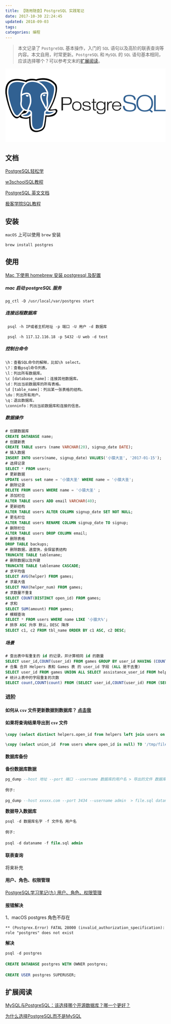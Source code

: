 ```yaml
---
title: 【随用随查】PostgreSQL 实践笔记
date: 2017-10-30 22:24:45
updated: 2018-09-03
tags:
categories: 编程
---
```


> 本文记录了 `PostgreSQL` 基本操作，入门的 `SQL` 语句以及高阶的联表查询等内容。本文自用，时常更新。`PostgreSQL` 和 `MySQL` 的 `SQL` 语句基本相同，应该选择哪个？可以参考文末的[扩展阅读](#扩展阅读)。

![postgresql-logo](/media/postgresql-logo.png)



## 文档
[PostgreSQL轻松学](https://pg.sjk66.com/)

[w3schoolSQL教程](http://www.w3school.com.cn/sql/sql_func_format.asp)

[PostgreSQL 英文文档](https://www.postgresql.org/docs/9.6/static/reference.html)

[极客学院SQL教程](http://wiki.jikexueyuan.com/project/sql/)

## 安装

`macOS` 上可以使用 `brew` 安装

```shell
brew install postgres
```

## 使用

[Mac 下使用 homebrew 安装 postgresql 及配置](http://blog.everlose.com/mac-homebrew-postgresql.html) 

##### mac 启动 postgreSQL 服务

```
pg_ctl -D /usr/local/var/postgres start
```
##### 连接远程数据库

```
 psql -h IP或者主机地址 -p 端口 -U 用户 -d 数据库
 
 psql -h 117.12.116.18 -p 5432 -U web -d test
```
##### 控制台命令
```
\h：查看SQL命令的解释，比如\h select。
\?：查看psql命令列表。
\l：列出所有数据库。
\c [database_name]：连接其他数据库。
\d：列出当前数据库的所有表格。
\d [table_name]：列出某一张表格的结构。
\du：列出所有用户。
\q：退出数据库。
\conninfo：列出当前数据库和连接的信息。
```
##### 数据操作
```sql
# 创建数据库
CREATE DATABASE name;
# 创建新表 
CREATE TABLE users (name VARCHAR(20), signup_date DATE);
# 插入数据 
INSERT INTO users(name, signup_date) VALUES('小猿大圣', '2017-01-15');
# 选择记录 
SELECT * FROM users;
# 更新数据 
UPDATE users set name = '小猿大圣' WHERE name = '小猿大圣';
# 删除记录 
DELETE FROM users WHERE name = '小猿大圣' ;
# 添加栏位 
ALTER TABLE users ADD email VARCHAR(40);
# 更新结构 
ALTER TABLE users ALTER COLUMN signup_date SET NOT NULL;
# 更名栏位 
ALTER TABLE users RENAME COLUMN signup_date TO signup;
# 删除栏位 
ALTER TABLE users DROP COLUMN email;
# 删除表格 
DROP TABLE backups;
# 删除数据，速度快，会保留表结构
TRUNCATE TABLE tablename;
# 删除数据以及外键
TRUNCATE TABLE tablename CASCADE;
# 求平均值
SELECT AVG(helper) FROM games;
# 求最大值
SELECT MAX(helper_num) FROM games;
# 求数量不重复
SELECT COUNT(DISTINCT open_id) FROM games;
# 求和
SELECT SUM(amount) FROM games; 
# 模糊查询
SELECT * FROM users WHERE name LIKE '小猿大%';
# 排序 ASC 升序 默认，DESC 降序
SELECT c1, c2 FROM tbl_name ORDER BY c1 ASC, c2 DESC;
```

##### 场景

```sql
# 查出表中有重复的 id 的记录，并计算相同 id 的数量
SELECT user_id,COUNT(user_id) FROM games GROUP BY user_id HAVING (COUNT(user_id)>1)
# 合集 合并 Helpers 表和 Games 表 的 user_id 字段 (ALL 是不去重)
SELECT user_id FROM games UNION ALL SELECT assistance_user_id FROM helpers;
# 统计上表中的字段重复的次数
SELECT count,COUNT(count) FROM (SELECT user_id,COUNT(user_id) FROM (SELECT user_id FROM games UNION ALL SELECT assistance_user_id FROM helpers ) AS foo;
```

### 进阶
#### 如何从 `csv` 文件更新数据到数据库？ [点击我](https://stackoverflow.com/questions/8910494/how-to-update-selected-rows-with-values-from-a-csv-file-in-postgres)

#### 如果将查询结果导出到 `csv` 文件
```sql
\copy (select distinct helpers.open_id from helpers left join users on helpers.open_id = users.open_id  where users.open_id is null union select open_id from users where id in (select user_id from exchanges)) TO '/tmp/rm_openid.csv' (format CSV);
```

```sql
\copy (select union_id  From users where open_id is null) TO '/tmp/filename.csv' (format CSV);
```

#### 数据库备份

**备份数据库数据**

```sql
pg_dump --host 地址 --port 端口 --username 数据库的用户名 > 导出的文件 数据库名字

例子:

pg_dump --host xxxxx.com --port 3434 --username admin  > file.sql dataname
```
**数据导入数据库**

```sql
psql -d 数据库名字 -f 文件名 用户名

例子:

psql -d dataname -f file.sql admin
```

#### 联表查询

将来补充

#### 用户、角色、权限管理
[PostgreSQL学习笔记(九) 用户、角色、权限管理](http://www.jianshu.com/p/b09d0b29faa9)

#### 报错解决

1、macOS postgres 角色不存在

```shell
** (Postgrex.Error) FATAL 28000 (invalid_authorization_specification): role "postgres" does not exist
```

**解决**

```sql
psql -d postgres

CREATE DATABASE postgres WITH OWNER postgres;

CREATE USER postgres SUPERUSER;
```


## 扩展阅读

[MySQL与PostgreSQL：该选择哪个开源数据库？哪一个更好？](http://www.infoq.com/cn/news/2013/12/mysql-vs-postgresql)

[为什么选择PostgreSQL而不是MySQL](http://www.infoq.com/cn/news/2015/03/why-postgresql-not-mysql)



